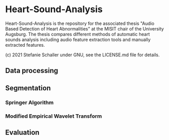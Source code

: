 # Heart-Sound-Analysis

Heart-Sound-Analysis is the repository for the associated thesis "Audio Based Detection of Heart Abnormalities" at the MISIT chair of the University Augsburg. The thesis compares different methods of automatic heart sounds analysis including audio feature extraction tools and manually extracted features.

(c) 2021 Stefanie Schaller under GNU, see the LICENSE.md file for details.

## Data processing
 

## Segmentation
### Springer Algorithm


### Modified Empirical Wavelet Transform

## Evaluation





